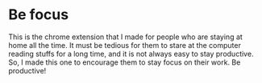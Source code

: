 Be focus
=====

This is the chrome extension that I made for people who are staying at home all the time.
It must be tedious for them to stare at the computer reading stuffs for a long time, and it is not always easy to
stay productive.
So, I made this one to encourage them to stay focus on their work.
Be productive!
